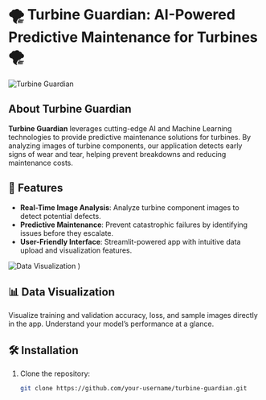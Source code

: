 # 🌪️ Turbine Guardian: AI-Powered Predictive Maintenance for Turbines 🌪️

![Turbine Guardian](https://storage.googleapis.com/gweb-cloudblog-publish/original_images/manufacturing.gif)

## About Turbine Guardian
**Turbine Guardian** leverages cutting-edge AI and Machine Learning technologies to provide predictive maintenance solutions for turbines. By analyzing images of turbine components, our application detects early signs of wear and tear, helping prevent breakdowns and reducing maintenance costs.

## 🚀 Features

- **Real-Time Image Analysis**: Analyze turbine component images to detect potential defects.
- **Predictive Maintenance**: Prevent catastrophic failures by identifying issues before they escalate.
- **User-Friendly Interface**: Streamlit-powered app with intuitive data upload and visualization features.

![Data Visualization](https://github.com/DevWithJas/TG/blob/main/c1d7666521e22a499db1b093f4896e58.gif)
)

## 📊 Data Visualization
Visualize training and validation accuracy, loss, and sample images directly in the app. Understand your model’s performance at a glance.

## 🛠️ Installation

1. Clone the repository:

   ```bash
   git clone https://github.com/your-username/turbine-guardian.git
